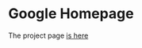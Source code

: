 # Google Homepage
The project page [is here](http://www.theodinproject.com/web-development-101/html-css)
